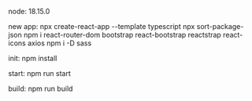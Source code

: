 node: 18.15.0

new app:
npx create-react-app <name> --template typescript
npx sort-package-json
npm i react-router-dom bootstrap react-bootstrap reactstrap react-icons axios
npm i -D sass

init:
npm install

start:
npm run start

build:
npm run build
